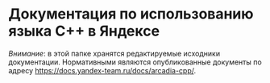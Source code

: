 # Документация по использованию языка C++ в Яндексе

*Внимание*: в этой папке хранятся редактируемые исходники документации.
Нормативными являются опубликованные документы по адресу https://docs.yandex-team.ru/docs/arcadia-cpp/.
